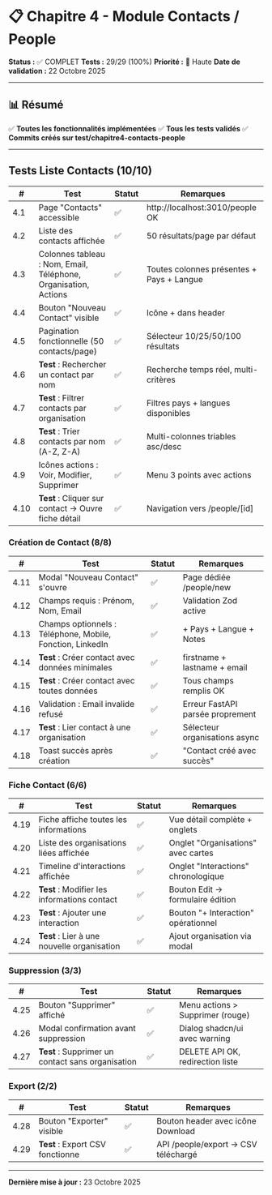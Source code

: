 # 📋 Chapitre 4 - Module Contacts / People

**Status :** ✅ COMPLET
**Tests :** 29/29 (100%)
**Priorité :** 🔴 Haute
**Date de validation :** 22 Octobre 2025

---

## 📊 Résumé

✅ **Toutes les fonctionnalités implémentées**
✅ **Tous les tests validés**
✅ **Commits créés sur test/chapitre4-contacts-people**

---

## Tests Liste Contacts (10/10)

| # | Test | Statut | Remarques |
|---|------|--------|-----------|
| 4.1 | Page "Contacts" accessible | ✅ | http://localhost:3010/people OK |
| 4.2 | Liste des contacts affichée | ✅ | 50 résultats/page par défaut |
| 4.3 | Colonnes tableau : Nom, Email, Téléphone, Organisation, Actions | ✅ | Toutes colonnes présentes + Pays + Langue |
| 4.4 | Bouton "Nouveau Contact" visible | ✅ | Icône + dans header |
| 4.5 | Pagination fonctionnelle (50 contacts/page) | ✅ | Sélecteur 10/25/50/100 résultats |
| 4.6 | **Test** : Rechercher un contact par nom | ✅ | Recherche temps réel, multi-critères |
| 4.7 | **Test** : Filtrer contacts par organisation | ✅ | Filtres pays + langues disponibles |
| 4.8 | **Test** : Trier contacts par nom (A-Z, Z-A) | ✅ | Multi-colonnes triables asc/desc |
| 4.9 | Icônes actions : Voir, Modifier, Supprimer | ✅ | Menu 3 points avec actions |
| 4.10 | **Test** : Cliquer sur contact → Ouvre fiche détail | ✅ | Navigation vers /people/[id] |

### Création de Contact (8/8)

| # | Test | Statut | Remarques |
|---|------|--------|-----------|
| 4.11 | Modal "Nouveau Contact" s'ouvre | ✅ | Page dédiée /people/new |
| 4.12 | Champs requis : Prénom, Nom, Email | ✅ | Validation Zod active |
| 4.13 | Champs optionnels : Téléphone, Mobile, Fonction, LinkedIn | ✅ | + Pays + Langue + Notes |
| 4.14 | **Test** : Créer contact avec données minimales | ✅ | firstname + lastname + email |
| 4.15 | **Test** : Créer contact avec toutes données | ✅ | Tous champs remplis OK |
| 4.16 | Validation : Email invalide refusé | ✅ | Erreur FastAPI parsée proprement |
| 4.17 | **Test** : Lier contact à une organisation | ✅ | Sélecteur organisations async |
| 4.18 | Toast succès après création | ✅ | "Contact créé avec succès" |

### Fiche Contact (6/6)

| # | Test | Statut | Remarques |
|---|------|--------|-----------|
| 4.19 | Fiche affiche toutes les informations | ✅ | Vue détail complète + onglets |
| 4.20 | Liste des organisations liées affichée | ✅ | Onglet "Organisations" avec cartes |
| 4.21 | Timeline d'interactions affichée | ✅ | Onglet "Interactions" chronologique |
| 4.22 | **Test** : Modifier les informations contact | ✅ | Bouton Edit → formulaire édition |
| 4.23 | **Test** : Ajouter une interaction | ✅ | Bouton "+ Interaction" opérationnel |
| 4.24 | **Test** : Lier à une nouvelle organisation | ✅ | Ajout organisation via modal |

### Suppression (3/3)

| # | Test | Statut | Remarques |
|---|------|--------|-----------|
| 4.25 | Bouton "Supprimer" affiché | ✅ | Menu actions > Supprimer (rouge) |
| 4.26 | Modal confirmation avant suppression | ✅ | Dialog shadcn/ui avec warning |
| 4.27 | **Test** : Supprimer un contact sans organisation | ✅ | DELETE API OK, redirection liste |

### Export (2/2)

| # | Test | Statut | Remarques |
|---|------|--------|-----------|
| 4.28 | Bouton "Exporter" visible | ✅ | Bouton header avec icône Download |
| 4.29 | **Test** : Export CSV fonctionne | ✅ | API /people/export → CSV téléchargé |

---

**Dernière mise à jour :** 23 Octobre 2025
